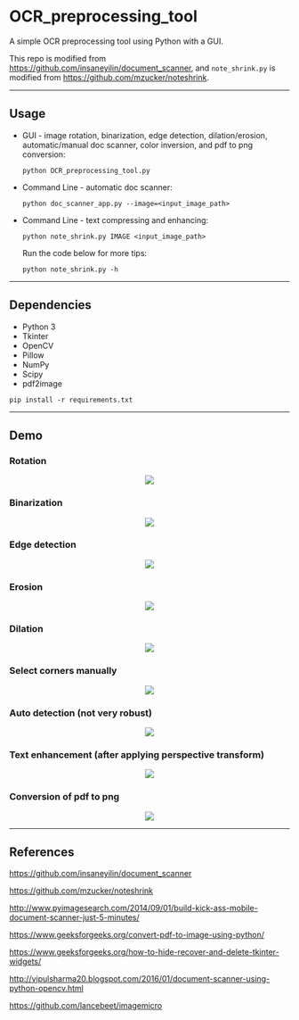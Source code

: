 # OCR_preprocessing_tool

A simple OCR preprocessing tool using Python with a GUI.</br>

This repo is modified from https://github.com/insaneyilin/document_scanner, and `note_shrink.py` is modified from https://github.com/mzucker/noteshrink.

---

## Usage

- GUI - image rotation, binarization, edge detection, dilation/erosion, automatic/manual doc scanner, color inversion, and pdf to png conversion:
  ```
  python OCR_preprocessing_tool.py
  ```
  
- Command Line - automatic doc scanner:

  ```
  python doc_scanner_app.py --image=<input_image_path>
  ```

- Command Line - text compressing and enhancing:

  ```
  python note_shrink.py IMAGE <input_image_path>
  ```
  
  Run the code below for more tips:
  
  ```
  python note_shrink.py -h
  ```

---

## Dependencies

- Python 3
- Tkinter
- OpenCV
- Pillow
- NumPy
- Scipy
- pdf2image

```
pip install -r requirements.txt
```

---

## Demo

### Rotation

<div align=center><img src="https://github.com/RangeKing/OCR_preprocessing_tool/blob/main/demo/rotation.gif"></div>

### Binarization

<div align=center><img src="https://github.com/RangeKing/OCR_preprocessing_tool/blob/main/demo/binarization.gif"></div>

### Edge detection

<div align=center><img src="https://github.com/RangeKing/OCR_preprocessing_tool/blob/main/demo/find_edges.gif"></div>

### Erosion

<div align=center><img src="https://github.com/RangeKing/OCR_preprocessing_tool/blob/main/demo/erosion.gif"></div>

### Dilation

<div align=center><img src="https://github.com/RangeKing/OCR_preprocessing_tool/blob/main/demo/dilation.gif"></div>

### Select corners manually

<div align=center><img src="https://github.com/RangeKing/OCR_preprocessing_tool/blob/main/demo/select_corners_manually.gif"></div>

### Auto detection (not very robust)

<div align=center><img src="https://github.com/RangeKing/OCR_preprocessing_tool/blob/main/demo/auto_detection.gif"></div>

### Text enhancement (after applying perspective transform)

<div align=center><img src="https://github.com/RangeKing/OCR_preprocessing_tool/blob/main/demo/text_enhancement.gif"></div>

### Conversion of pdf to png 

<div align=center><img src="https://github.com/RangeKing/OCR_preprocessing_tool/blob/main/demo/pdf_to_png.gif"></div>

---

## References

https://github.com/insaneyilin/document_scanner

https://github.com/mzucker/noteshrink

http://www.pyimagesearch.com/2014/09/01/build-kick-ass-mobile-document-scanner-just-5-minutes/

https://www.geeksforgeeks.org/convert-pdf-to-image-using-python/

https://www.geeksforgeeks.org/how-to-hide-recover-and-delete-tkinter-widgets/

http://vipulsharma20.blogspot.com/2016/01/document-scanner-using-python-opencv.html

https://github.com/lancebeet/imagemicro

